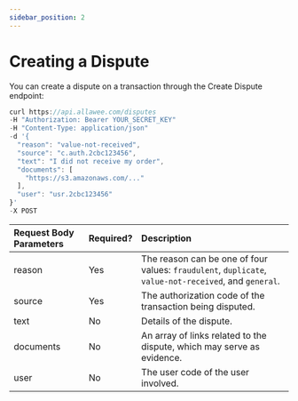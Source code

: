 ```yaml
---
sidebar_position: 2
---
```


# Creating a Dispute

You can create a dispute on a transaction through the Create Dispute endpoint:

```js title="Sample Request"
curl https://api.allawee.com/disputes
-H "Authorization: Bearer YOUR_SECRET_KEY"
-H "Content-Type: application/json"
-d '{
  "reason": "value-not-received",
  "source": "c.auth.2cbc123456",
  "text": "I did not receive my order",
  "documents": [
    "https://s3.amazonaws.com/..."
  ],
  "user": "usr.2cbc123456"
}'
-X POST
```

| Request Body Parameters | Required? | Description |
| :---- | :---- | :---- |
| reason | Yes | The reason can be one of four values: `fraudulent`, `duplicate`, `value-not-received`, and `general`. |
| source | Yes | The authorization code of the transaction being disputed. |
| text | No | Details of the dispute. |
| documents | No | An array of links related to the dispute, which may serve as evidence. |
| user | No | The user code of the user involved. |
